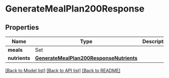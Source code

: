 # GenerateMealPlan200Response

## Properties
Name | Type | Description | Notes
------------ | ------------- | ------------- | -------------
**meals** | Set<GetSimilarRecipes200ResponseInner> |  | 
**nutrients** | [**GenerateMealPlan200ResponseNutrients**](GenerateMealPlan200ResponseNutrients.md) |  | 

[[Back to Model list]](../README.md#documentation-for-models) [[Back to API list]](../README.md#documentation-for-api-endpoints) [[Back to README]](../README.md)


